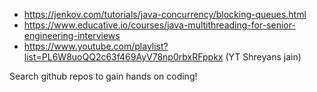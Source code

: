 
- https://jenkov.com/tutorials/java-concurrency/blocking-queues.html
- https://www.educative.io/courses/java-multithreading-for-senior-engineering-interviews
- https://www.youtube.com/playlist?list=PL6W8uoQQ2c63f469AyV78np0rbxRFppkx (YT Shreyans jain)


Search github repos to gain hands on coding!
